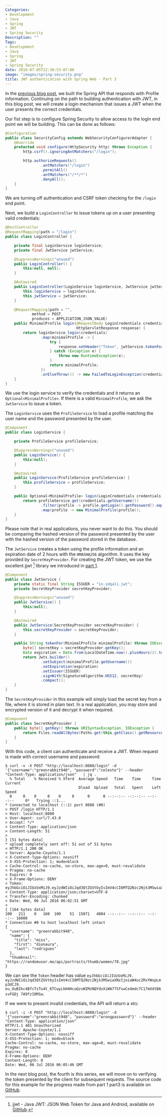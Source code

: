```yaml
---
Categories:
- Development
- Java
- Spring
- JWT
- Spring Security
Description: ""
Tags:
- Development
- Java
- Spring
- JWT
- Spring Security
date: 2016-07-05T22:30:53-07:00
image: "images/spring-security.png"
title: JWT authentication with Spring Web - Part 3
---
```

In the [previous blog post](/blog/2016/07/03/jwt-authentication-with-spring-web---part-2/), we built the Spring API that responds with Profile information. Continuing on the path to building authentication with JWT, in this blog post, we will create a login mechanism that issues a JWT when the user presents the correct credentials.

<!--more-->
Our fist step is to configure Spring Security to allow access to the login end point we will be building. This can be done as follows:

```java
@Configuration
public class SecurityConfig extends WebSecurityConfigurerAdapter {
    @Override
    protected void configure(HttpSecurity http) throws Exception {
        http.csrf().ignoringAntMatchers("/login");

        http.authorizeRequests()
                .antMatchers("/login")
                .permitAll()
                .antMatchers("/**/*")
                .denyAll();
    }
}
```
We are turning off authentication and CSRF token checking for the `/login` end point.

Next, we build a `LoginController` to issue tokens up on a user presenting valid credentials:

```java
@RestController
@RequestMapping(path = "/login")
public class LoginController {

    private final LoginService loginService;
    private final JwtService jwtService;

    @SuppressWarnings("unused")
    public LoginController() {
        this(null, null);
    }

    @Autowired
    public LoginController(LoginService loginService, JwtService jwtService) {
        this.loginService = loginService;
        this.jwtService = jwtService;
    }

    @RequestMapping(path = "",
            method = POST,
            produces = APPLICATION_JSON_VALUE)
    public MinimalProfile login(@RequestBody LoginCredentials credentials,
                                HttpServletResponse response) {
        return loginService.login(credentials)
                .map(minimalProfile -> {
                    try {
                        response.setHeader("Token", jwtService.tokenFor(minimalProfile));
                    } catch (Exception e) {
                        throw new RuntimeException(e);
                    }
                    return minimalProfile;
                })
                .orElseThrow(() -> new FailedToLoginException(credentials.getUsername()));
    }
}
```

We use the login service to verify the credentials and it returns an `Optional<MinimalProfile>`. If there is a valid `MinimalProfile`, we ask the `JwtService` to issue a token.

The `LoginService` uses the `ProfileService` to load a profile matching the user name and the password presented by the user.

```java
@Component
public class LoginService {

    private ProfileService profileService;

    @SuppressWarnings("unused")
    public LoginService() {
        this(null);
    }

    @Autowired
    public LoginService(ProfileService profileService) {
        this.profileService = profileService;
    }

    public Optional<MinimalProfile> login(LoginCredentials credentials) {
        return profileService.get(credentials.getUsername())
                .filter(profile -> profile.getLogin().getPassword().equals(credentials.getPassword()))
                .map(profile -> new MinimalProfile(profile));
    }
}
```
Please note that in real applications, you never want to do this. You should be comparing the hashed version of the password presented by the user with the hashed version of the password stored in the database.

The `JwtService` creates a token using the profile information and an expiration date of 2 hours with the `HMASHA256` algorithm. It uses the key provided by `SecretKeyProvider`. For creating the JWT token, we use the excellent jjwt [^1] library we introduced in [part 1](/blog/2016/07/02/jwt-authentication-with-spring-web---part-1/).

```java
@Component
public class JwtService {
    private static final String ISSUER = "in.sdqali.jwt";
    private SecretKeyProvider secretKeyProvider;

    @SuppressWarnings("unused")
    public JwtService() {
        this(null);
    }

    @Autowired
    public JwtService(SecretKeyProvider secretKeyProvider) {
        this.secretKeyProvider = secretKeyProvider;
    }

    public String tokenFor(MinimalProfile minimalProfile) throws IOException, URISyntaxException {
        byte[] secretKey = secretKeyProvider.getKey();
        Date expiration = Date.from(LocalDateTime.now().plusHours(2).toInstant(UTC));
        return Jwts.builder()
                .setSubject(minimalProfile.getUsername())
                .setExpiration(expiration)
                .setIssuer(ISSUER)
                .signWith(SignatureAlgorithm.HS512, secretKey)
                .compact();
    }
}
```

The `SecretKeyProvider` in this example will simply load the secret key from a file, where it is stored in plain text. In a real application, you may store and encrypted version of it and decrypt it when required.

```java
@Component
public class SecretKeyProvider {
    public byte[] getKey() throws URISyntaxException, IOException {
        return Files.readAllBytes(Paths.get(this.getClass().getResource("/jwt.key").toURI()));
    }
}
```

With this code, a client can authenticate and receive a JWT. When request is made with correct username and password:

```
$ curl -v -X POST "http://localhost:8080/login" -d '{"username":"greenrabbit948", "password":"celeste"}' --header "Content-Type: application/json"   | jq .
  % Total    % Received % Xferd  Average Speed   Time    Time     Time  Current
                                 Dload  Upload   Total   Spent    Left  Speed
  0     0    0     0    0     0      0      0 --:--:-- --:--:-- --:--:--     0*   Trying ::1...
* Connected to localhost (::1) port 8080 (#0)
> POST /login HTTP/1.1
> Host: localhost:8080
> User-Agent: curl/7.43.0
> Accept: */*
> Content-Type: application/json
> Content-Length: 51
>
} [51 bytes data]
* upload completely sent off: 51 out of 51 bytes
< HTTP/1.1 200 OK
< Server: Apache-Coyote/1.1
< X-Content-Type-Options: nosniff
< X-XSS-Protection: 1; mode=block
< Cache-Control: no-cache, no-store, max-age=0, must-revalidate
< Pragma: no-cache
< Expires: 0
< X-Frame-Options: DENY
< Token: eyJhbGciOiJIUzUxMiJ9.eyJzdWIiOiJqd3QtZGVtbyIsImV4cCI6MTQ2Nzc2Njk3MSwiaXNzIjoiaW4uc2RxYWxpLmp3dCJ9.eu_OuBIkc4BfcTsTu4t_6TCwyLkH4HcuQzvWIMzNQYdxXiWA77SfvwCe4mdc7C17mXdtBAsvFGDj7A9fzI0M1w
< Content-Type: application/json;charset=UTF-8
< Transfer-Encoding: chunked
< Date: Wed, 06 Jul 2016 06:02:51 GMT
<
{ [164 bytes data]
100   211    0   160  100    51  15071   4804 --:--:-- --:--:-- --:--:-- 16000
* Connection #0 to host localhost left intact
{
  "username": "greenrabbit948",
  "name": {
    "title": "miss",
    "first": "dionaura",
    "last": "rodrigues"
  },
  "thumbnail": "https://randomuser.me/api/portraits/thumb/women/78.jpg"
}
```
We can see the `Token` header has value `eyJhbGciOiJIUzUxMiJ9.
eyJzdWIiOiJqd3QtZGVtbyIsImV4cCI6MTQ2Nzc2Njk3MSwiaXNzIjoiaW4uc2RxYWxpLmp3dCJ9.
eu_OuBIkc4BfcTsTu4t_6TCwyLkH4HcuQzvWIMzNQYdxXiWA77SfvwCe4mdc7C17mXdtBAsvFGDj
7A9fzI0M1w`.

If we were to present invalid credentials, the API will return a `401`:

```
$ curl -i -X POST "http://localhost:8080/login" -d '{"username":"greenrabbit948", "password":"wrongpassword"}' --header "Content-Type: application/json"
HTTP/1.1 401 Unauthorized
Server: Apache-Coyote/1.1
X-Content-Type-Options: nosniff
X-XSS-Protection: 1; mode=block
Cache-Control: no-cache, no-store, max-age=0, must-revalidate
Pragma: no-cache
Expires: 0
X-Frame-Options: DENY
Content-Length: 0
Date: Wed, 06 Jul 2016 06:05:46 GMT
```

In the next blog post, the fourth is this series, we will move on to verifying the token presented by the client for subsequent requests. The source code for this example for the progress made from part 1 part3 is available on [GitHub](https://github.com/sdqali/jwt-demo/tree/09b02336e4b7c746cb4c134dc020243aef827b66).

[^1]: jjwt - Java JWT: JSON Web Token for Java and Android, available on [GitHub](https://github.com/jwtk/jjwt).
